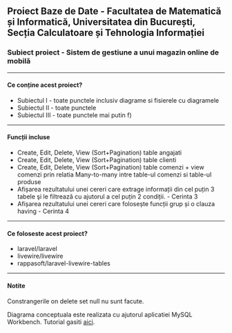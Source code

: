 ## Proiect Baze de Date - Facultatea de Matematică și Informatică, Universitatea din București, Secția Calculatoare și Tehnologia Informației
<h3>Subiect proiect - Sistem de gestiune a unui magazin online de mobilă</h3>
<hr>
<h4>Ce conține acest proiect?</h4>
<ul>
<li> Subiectul I - toate punctele inclusiv diagrame si fisierele cu diagramele</li>
<li> Subiectul II - toate punctele </li>
<li> Subiectul III - toate punctele mai putin f)</li>
</ul>

<hr>
<h4>Funcții incluse</h4>
<ul>
<li> Create, Edit, Delete, View (Sort+Pagination) table angajati </li>
<li> Create, Edit, Delete, View (Sort+Pagination) table clienti </li>
<li> Create, Edit, Delete, View (Sort+Pagination) table comenzi + view comenzi prin relatia Many-to-many intre table-ul comenzi si table-ul produse </li>
<li> Afișarea rezultatului  unei  cereri  care  extrage informații din  cel puțin 3 tabele şi le filtrează cu ajutorul a cel puțin 2 condiții. - Cerinta 3</li>
<li> Afișarea rezultatului  unei  cereri  care folosește funcții  grup  și o clauza having - Cerinta 4</li>
</ul>

<hr>

<h4> Ce foloseste acest proiect? </h4>
<ul>
<li> laravel/laravel</li>
<li> livewire/livewire</li>
<li> rappasoft/laravel-livewire-tables</li>
</ul>

<hr>

<h4> Notite</h4>
<p> Constrangerile on delete set null nu sunt facute.</p>
<p> Diagrama conceptuala este realizata cu ajutorul aplicatiei MySQL Workbench. Tutorial gasiti <a href="https://medium.com/@tushar0618/how-to-create-er-diagram-of-a-database-in-mysql-workbench-209fbf63fd03">aici</a>.</p>